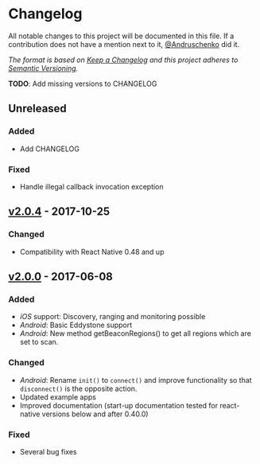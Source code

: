 # Changelog

All notable changes to this project will be documented in this file. If a contribution does not have a mention next to it, [@Andruschenko](https://github.com/Andruschenko) did it.

_The format is based on [Keep a Changelog](http://keepachangelog.com/) and this project adheres to [Semantic Versioning](http://semver.org/)._

**TODO**: Add missing versions to CHANGELOG

## Unreleased

### Added
* Add CHANGELOG

### Fixed
* Handle illegal callback invocation exception

## [v2.0.4] - 2017-10-25

### Changed
* Compatibility with React Native 0.48 and up

## [v2.0.0] - 2017-06-08

### Added
* _iOS_ support: Discovery, ranging and monitoring possible
* _Android_: Basic Eddystone support
* _Android_: New method getBeaconRegions() to get all regions which are set to scan.


### Changed
* _Android_: Rename `init()` to `connect()` and improve functionality so that `disconnect()` is the opposite action.
* Updated example apps
* Improved documentation (start-up documentation tested for react-native versions below and after 0.40.0)

### Fixed
* Several bug fixes

[unreleased]: https://github.com/Artirigo/react-native-kontaktio/compare/v2.0.4...master
[v2.0.4]: https://github.com/Artirigo/react-native-kontaktio/compare/v2.0.3...v2.0.4
[v2.0.0]: https://github.com/Artirigo/react-native-kontaktio/compare/v1.2.0...v2.0.0